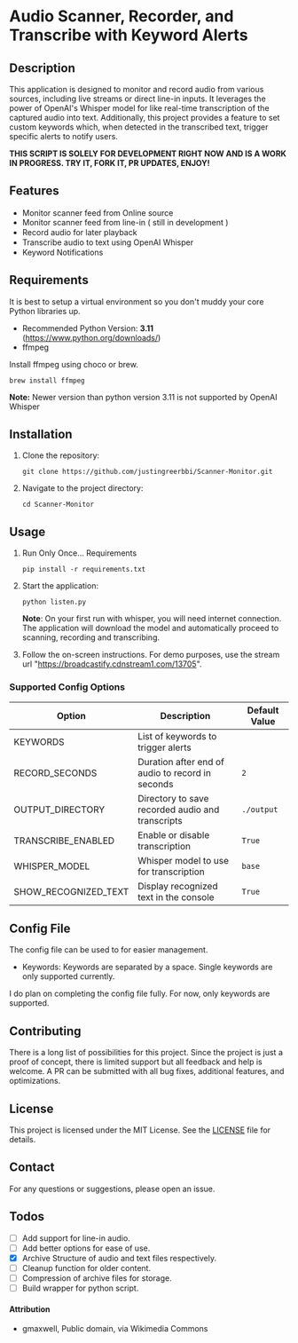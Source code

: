 # Audio Scanner, Recorder, and Transcribe with Keyword Alerts

## Description

This application is designed to monitor and record audio from various sources, including live streams or direct line-in inputs. It leverages the power of OpenAI's Whisper model for like real-time transcription of the captured audio into text. Additionally, this project provides a feature to set custom keywords which, when detected in the transcribed text, trigger specific alerts to notify users.

**THIS SCRIPT IS SOLELY FOR DEVELOPMENT RIGHT NOW AND IS A WORK IN PROGRESS. TRY IT, FORK IT, PR UPDATES, ENJOY!**

## Features

- Monitor scanner feed from Online source <img src="https://upload.wikimedia.org/wikipedia/commons/0/03/Green_check.svg" width="15">
-   Monitor scanner feed from line-in ( still in development )
-   Record audio for later playback <img src="https://upload.wikimedia.org/wikipedia/commons/0/03/Green_check.svg" width="15">
-   Transcribe audio to text using OpenAI Whisper <img src="https://upload.wikimedia.org/wikipedia/commons/0/03/Green_check.svg" width="15">
-   Keyword Notifications <img src="https://upload.wikimedia.org/wikipedia/commons/0/03/Green_check.svg" width="15">

## Requirements

It is best to setup a virtual environment so you don't muddy your core Python libraries up.

-   Recommended Python Version: **3.11** (https://www.python.org/downloads/)
-   ffmpeg

Install ffmpeg using choco or brew.

```
brew install ffmpeg
```

**Note:** Newer version than python version 3.11 is not supported by OpenAI Whisper

## Installation

1. Clone the repository:
    ```
    git clone https://github.com/justingreerbbi/Scanner-Monitor.git
    ```
2. Navigate to the project directory:

    ```
    cd Scanner-Monitor
    ```

## Usage

1. Run Only Once... Requirements

    ```
    pip install -r requirements.txt
    ```

2. Start the application:

    ```
    python listen.py
    ```

    **Note**: On your first run with whisper, you will need internet connection. The application will download the model and automatically proceed to scanning, recording and transcribing.

3. Follow the on-screen instructions. For demo purposes, use the stream url "https://broadcastify.cdnstream1.com/13705".

### Supported Config Options

| Option                | Description                                      | Default Value          |
|-----------------------|--------------------------------------------------|------------------------|
| KEYWORDS              | List of keywords to trigger alerts               |                        |
| RECORD_SECONDS        | Duration after end of audio to record in seconds | `2`                    |
| OUTPUT_DIRECTORY      | Directory to save recorded audio and transcripts | `./output`             |
| TRANSCRIBE_ENABLED    | Enable or disable transcription                  | `True`                 |
| WHISPER_MODEL         | Whisper model to use for transcription           | `base`                 |
| SHOW_RECOGNIZED_TEXT  | Display recognized text in the console           | `True`                 |

## Config File

The config file can be used to for easier management.

-   Keywords: Keywords are separated by a space. Single keywords are only supported currently.

I do plan on completing the config file fully. For now, only keywords are supported.

## Contributing

There is a long list of possibilities for this project. Since the project is just a proof of concept, there is limited support but all feedback and help is welcome. A PR can be submitted with all bug fixes, additional features, and optimizations.

## License

This project is licensed under the MIT License. See the [LICENSE](LICENSE) file for details.

## Contact

For any questions or suggestions, please open an issue.

## Todos

- [ ] Add support for line-in audio.
- [ ] Add better options for ease of use.
- [x] Archive Structure of audio and text files respectively.
- [ ] Cleanup function for older content.
- [ ] Compression of archive files for storage.
- [ ] Build wrapper for python script.

#### Attribution
- gmaxwell, Public domain, via Wikimedia Commons
